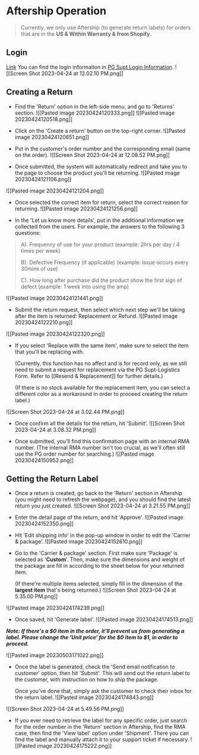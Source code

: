 # Aftership Operation
> Currently, we only use Aftership (to generate return labels) for orders that are in the **US & Within Warranty & from Shopify**.

## Login

[Link](https://admin.aftership.com/)
You can find the login informaiton in [PG Supt Login Information](https://docs.google.com/document/d/132gWUMI_XZCs5FGk0rVNSGshh_Oo1NYmQa_hPh_I86c/edit?usp=sharing).
![[Screen Shot 2023-04-24 at 12.02.10 PM.png]]

## Creating a Return
- Find the 'Return' option in the left-side menu, and go to 'Returns' section.
![[Pasted image 20230424120333.png]]
![[Pasted image 20230424120518.png]]

- Click on the 'Create a return' button on the top-right corner.
![[Pasted image 20230424120651.png]]

- Put in the customer's order number and the corresponding email (same on the order).
![[Screen Shot 2023-04-24 at 12.08.52 PM.png]]
- Once submitted, the system will automatically redirect and take you to the page to choose the product you'll be returning.
![[Pasted image 20230424121106.png]]

![[Pasted image 20230424121204.png]]

- Once selected the correct item for return, select the correct reason for returning.
![[Pasted image 20230424121256.png]]

- In the 'Let us know more details', put in the additional information we collected from the users. For example, the answers to the following 3 questions:
>   
> A). Frequency of use for your product (example: 2hrs per day / 4 times per week)
> 
> B). Defective Frequency (if applicable) (example: issue occurs every 30mins of use)
> 
> C). How long after purchase did the product show the first sign of defect (example: 1 week into using the amp)

![[Pasted image 20230424121441.png]]

- Submit the return request, then select which next step we'll be taking after the item is returned: Replacement or Refund.
![[Pasted image 20230424122210.png]]

![[Pasted image 20230424122320.png]]

- If you select 'Replace with the same item', make sure to select the item that you'll be replacing with. 
  
  (Currently, this function has no affect and is for record only, as we still need to submit a request for replacement via the PG Supt-Logistics Form. Refer to [[Resend & Replacement]] for further details.)
  
  (If there is no stock available for the replacement item, you can select a different color as a workaround in order to proceed creating the return label.)
  
![[Screen Shot 2023-04-24 at 3.02.44 PM.png]]

- Once confirm all the details for the return, hit 'Submit'.
![[Screen Shot 2023-04-24 at 3.08.32 PM.png]]

- Once submitted, you'll find this confirmation page with an internal RMA number. (The internal RMA number isn't too crucial, as we'll often still use the PG order number for searching.)
![[Pasted image 20230424150952.png]]

## Getting the Return Label

- Once a return is created, go back to the 'Return' section in Aftership (you might need to refresh the webpage), and you should find the latest return you just created.
![[Screen Shot 2023-04-24 at 3.21.55 PM.png]]

- Enter the detail page of the return, and hit 'Approve'.
![[Pasted image 20230424152350.png]]

- Hit 'Edit shipping info' in the pop-up window in order to edit the 'Carrier & package'.
![[Pasted image 20230424152610.png]]

- Go to the 'Carrier & package' section. First make sure 'Package' is selected as '**Custom**'. Then, make sure the dimensions and weight of the package are fill in according to the sheet below for your returned item.
  
  (If there're multiple items selected, simply fill in the dimension of the **largest item** that's being returned.)
![[Screen Shot 2023-04-24 at 5.35.00 PM.png]]

![[Pasted image 20230424174239.png]]

- Once saved, hit 'Generate label'. 
![[Pasted image 20230424174513.png]]

***Note: If there's a $0 item in the order, it'll prevent us from generating a label. Please change the 'Unit price' for the $0 item to $1, in order to proceed.***

![[Pasted image 20230503171022.png]]

- Once the label is generated, check the 'Send email notification to customer' option, then hit 'Submit'. This will send out the return label to the customer, with instruction on how to ship the package.
  
  Once you've done that, simply ask the customer to check their inbox for the return label.
![[Pasted image 20230424174843.png]]

![[Screen Shot 2023-04-24 at 5.49.56 PM.png]]

- If you ever need to retrieve the label for any specific order, just search for the order number in the 'Return' section in Aftership, find the RMA case, then find the 'View label' option under 'Shipment'. There you can find the label and manually attach it to your support ticket if necessary.
![[Pasted image 20230424175222.png]]
